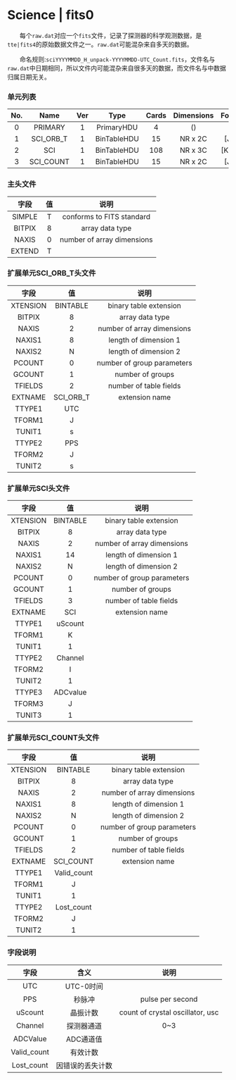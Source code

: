 # Science | fits0
&emsp;&emsp;每个`raw.dat`对应一个`fits`文件，记录了探测器的科学观测数据，是`tte|fits4`的原始数据文件之一。`raw.dat`可能混杂来自多天的数据。

&emsp;&emsp;命名规则:`sciYYYYMMDD_H_unpack-YYYYMMDD-UTC_Count.fits`，文件名与`raw.dat`中日期相同，所以文件内可能混杂来自很多天的数据，而文件名与中数据归属日期无关。

### 单元列表

| No. |   Name  | Ver |     Type    | Cards | Dimensions |  Format   |
|:---:|:-------:|:---:|:-----------:|:-----:|:----------:|:---------:|
|  0  | PRIMARY |  1  |  PrimaryHDU |   4   |     ()     |           |
|  1  | SCI_ORB_T |  1  | BinTableHDU |  15  |  NR x 2C  | [J, J] |
|  2  |  SCI |  1  | BinTableHDU |  108  |  NR x 3C  | [K, I, J] |
|  3  | SCI_COUNT |  1  | BinTableHDU |  15  |  NR x 2C  | [J, J] |

### 主头文件

|  字段  | 值 |            说明            |
|:------:|:--:|:--------------------------:|
| SIMPLE | T  | conforms to FITS standard  |
| BITPIX | 8  | array data type            |
| NAXIS  | 0  | number of array dimensions |
| EXTEND | T  |                            |

### 扩展单元SCI_ORB_T头文件

|   字段   |     值    |            说明            |
|:--------:|:---------:|:--------------------------:|
| XTENSION |  BINTABLE |   binary table extension   |
|  BITPIX  |     8     |       array data type      |
|   NAXIS  |     2     | number of array dimensions |
|  NAXIS1  |     8     |    length of dimension 1   |
|  NAXIS2  |     N     |    length of dimension 2   |
|  PCOUNT  |     0     | number of group parameters |
|  GCOUNT  |     1     |      number of groups      |
|  TFIELDS |     2     |   number of table fields   |
|  EXTNAME | SCI_ORB_T |       extension name       |
|  TTYPE1  |    UTC    |                            |
|  TFORM1  |     J     |                            |
|  TUNIT1  |     s     |                            |
|  TTYPE2  |    PPS    |                            |
|  TFORM2  |     J     |                            |
|  TUNIT2  |     s     |                            |

### 扩展单元SCI头文件

|   字段   |    值    |            说明            |
|:--------:|:--------:|:--------------------------:|
| XTENSION | BINTABLE |   binary table extension   |
|  BITPIX  |     8    |       array data type      |
|   NAXIS  |     2    | number of array dimensions |
|  NAXIS1  |    14    |    length of dimension 1   |
|  NAXIS2  |     N    |    length of dimension 2   |
|  PCOUNT  |     0    | number of group parameters |
|  GCOUNT  |     1    |      number of groups      |
|  TFIELDS |     3    |   number of table fields   |
|  EXTNAME |    SCI   |       extension name       |
|  TTYPE1  |  uScount |                            |
|  TFORM1  |     K    |                            |
|  TUNIT1  |     1    |                            |
|  TTYPE2  |  Channel |                            |
|  TFORM2  |     I    |                            |
|  TUNIT2  |     1    |                            |
|  TTYPE3  | ADCvalue |                            |
|  TFORM3  |     J    |                            |
|  TUNIT3  |     1    |                            |

### 扩展单元SCI_COUNT头文件

|   字段   |      值     |            说明            |
|:--------:|:-----------:|:--------------------------:|
| XTENSION |   BINTABLE  |   binary table extension   |
|  BITPIX  |      8      |       array data type      |
|   NAXIS  |      2      | number of array dimensions |
|  NAXIS1  |      8      |    length of dimension 1   |
|  NAXIS2  |      N      |    length of dimension 2   |
|  PCOUNT  |      0      | number of group parameters |
|  GCOUNT  |      1      |      number of groups      |
|  TFIELDS |      2      |   number of table fields   |
|  EXTNAME |  SCI_COUNT  |       extension name       |
|  TTYPE1  | Valid_count |                            |
|  TFORM1  |      J      |                            |
|  TUNIT1  |      1      |                            |
|  TTYPE2  |  Lost_count |                            |
|  TFORM2  |      J      |                            |
|  TUNIT2  |      1      |                            |

### 字段说明

|     字段    |       含义       |               说明               |
|:-----------:|:----------------:|:--------------------------------:|
|     UTC     |     UTC-0时间    |                                  |
|     PPS     |      秒脉冲      |         pulse per second         |
|   uScount   |     晶振计数     | count of crystal oscillator, usc |
|   Channel   |    探测器通道    |                0~3               |
|   ADCValue  |     ADC通道值    |                                  |
| Valid_count |     有效计数     |                                  |
|  Lost_count | 因错误的丢失计数 |                                  |